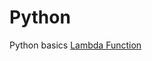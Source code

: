 # Python
Python basics 
 [Lambda Function]( https://github.com/sakshibansalsb/Python/blob/main/main/Lambda_Function.py)
 

 

